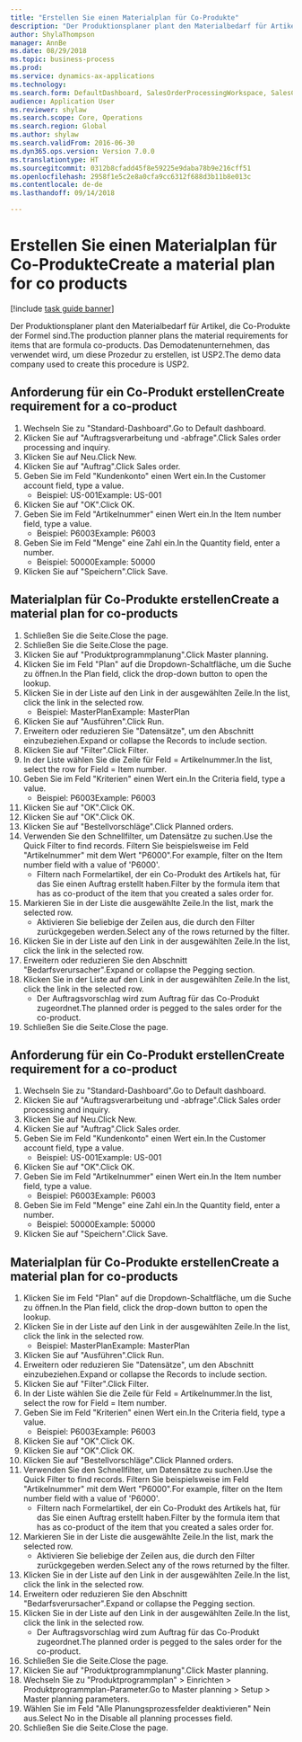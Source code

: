 ```yaml
--- 
title: "Erstellen Sie einen Materialplan für Co-Produkte"
description: "Der Produktionsplaner plant den Materialbedarf für Artikel, die Co-Produkte der Formel sind."
author: ShylaThompson
manager: AnnBe
ms.date: 08/29/2018
ms.topic: business-process
ms.prod: 
ms.service: dynamics-ax-applications
ms.technology: 
ms.search.form: DefaultDashboard, SalesOrderProcessingWorkspace, SalesCreateOrder, SalesTable, ReqCreatePlanWorkspace, ReqTransPlanCard, SysQueryForm, ReqTransPo
audience: Application User
ms.reviewer: shylaw
ms.search.scope: Core, Operations
ms.search.region: Global
ms.author: shylaw
ms.search.validFrom: 2016-06-30
ms.dyn365.ops.version: Version 7.0.0
ms.translationtype: HT
ms.sourcegitcommit: 0312b8cfadd45f8e59225e9daba78b9e216cff51
ms.openlocfilehash: 2958f1e5c2e8a0cfa9cc6312f688d3b11b8e013c
ms.contentlocale: de-de
ms.lasthandoff: 09/14/2018

---
```

# <a name="create-a-material-plan-for-co-products"></a><span data-ttu-id="1f995-103">Erstellen Sie einen Materialplan für Co-Produkte</span><span class="sxs-lookup"><span data-stu-id="1f995-103">Create a material plan for co products</span></span>

[!include [task guide banner](../../includes/task-guide-banner.md)]

<span data-ttu-id="1f995-104">Der Produktionsplaner plant den Materialbedarf für Artikel, die Co-Produkte der Formel sind.</span><span class="sxs-lookup"><span data-stu-id="1f995-104">The production planner plans the material requirements for items that are formula co-products.</span></span> <span data-ttu-id="1f995-105">Das Demodatenunternehmen, das verwendet wird, um diese Prozedur zu erstellen, ist USP2.</span><span class="sxs-lookup"><span data-stu-id="1f995-105">The demo data company used to create this procedure is USP2.</span></span>


## <a name="create-requirement-for-a-co-product"></a><span data-ttu-id="1f995-106">Anforderung für ein Co-Produkt erstellen</span><span class="sxs-lookup"><span data-stu-id="1f995-106">Create requirement for a co-product</span></span>
1. <span data-ttu-id="1f995-107">Wechseln Sie zu "Standard-Dashboard".</span><span class="sxs-lookup"><span data-stu-id="1f995-107">Go to Default dashboard.</span></span>
2. <span data-ttu-id="1f995-108">Klicken Sie auf "Auftragsverarbeitung und -abfrage".</span><span class="sxs-lookup"><span data-stu-id="1f995-108">Click Sales order processing and inquiry.</span></span>
3. <span data-ttu-id="1f995-109">Klicken Sie auf Neu.</span><span class="sxs-lookup"><span data-stu-id="1f995-109">Click New.</span></span>
4. <span data-ttu-id="1f995-110">Klicken Sie auf "Auftrag".</span><span class="sxs-lookup"><span data-stu-id="1f995-110">Click Sales order.</span></span>
5. <span data-ttu-id="1f995-111">Geben Sie im Feld "Kundenkonto" einen Wert ein.</span><span class="sxs-lookup"><span data-stu-id="1f995-111">In the Customer account field, type a value.</span></span>
    * <span data-ttu-id="1f995-112">Beispiel: US-001</span><span class="sxs-lookup"><span data-stu-id="1f995-112">Example: US-001</span></span>  
6. <span data-ttu-id="1f995-113">Klicken Sie auf "OK".</span><span class="sxs-lookup"><span data-stu-id="1f995-113">Click OK.</span></span>
7. <span data-ttu-id="1f995-114">Geben Sie im Feld "Artikelnummer" einen Wert ein.</span><span class="sxs-lookup"><span data-stu-id="1f995-114">In the Item number field, type a value.</span></span>
    * <span data-ttu-id="1f995-115">Beispiel: P6003</span><span class="sxs-lookup"><span data-stu-id="1f995-115">Example: P6003</span></span>  
8. <span data-ttu-id="1f995-116">Geben Sie im Feld "Menge" eine Zahl ein.</span><span class="sxs-lookup"><span data-stu-id="1f995-116">In the Quantity field, enter a number.</span></span>
    * <span data-ttu-id="1f995-117">Beispiel: 50000</span><span class="sxs-lookup"><span data-stu-id="1f995-117">Example: 50000</span></span>  
9. <span data-ttu-id="1f995-118">Klicken Sie auf "Speichern".</span><span class="sxs-lookup"><span data-stu-id="1f995-118">Click Save.</span></span>

## <a name="create-a-material-plan-for-co-products"></a><span data-ttu-id="1f995-119">Materialplan für Co-Produkte erstellen</span><span class="sxs-lookup"><span data-stu-id="1f995-119">Create a material plan for co-products</span></span>
1. <span data-ttu-id="1f995-120">Schließen Sie die Seite.</span><span class="sxs-lookup"><span data-stu-id="1f995-120">Close the page.</span></span>
2. <span data-ttu-id="1f995-121">Schließen Sie die Seite.</span><span class="sxs-lookup"><span data-stu-id="1f995-121">Close the page.</span></span>
3. <span data-ttu-id="1f995-122">Klicken Sie auf "Produktprogrammplanung".</span><span class="sxs-lookup"><span data-stu-id="1f995-122">Click Master planning.</span></span>
4. <span data-ttu-id="1f995-123">Klicken Sie im Feld "Plan" auf die Dropdown-Schaltfläche, um die Suche zu öffnen.</span><span class="sxs-lookup"><span data-stu-id="1f995-123">In the Plan field, click the drop-down button to open the lookup.</span></span>
5. <span data-ttu-id="1f995-124">Klicken Sie in der Liste auf den Link in der ausgewählten Zeile.</span><span class="sxs-lookup"><span data-stu-id="1f995-124">In the list, click the link in the selected row.</span></span>
    * <span data-ttu-id="1f995-125">Beispiel: MasterPlan</span><span class="sxs-lookup"><span data-stu-id="1f995-125">Example: MasterPlan</span></span>  
6. <span data-ttu-id="1f995-126">Klicken Sie auf "Ausführen".</span><span class="sxs-lookup"><span data-stu-id="1f995-126">Click Run.</span></span>
7. <span data-ttu-id="1f995-127">Erweitern oder reduzieren Sie "Datensätze", um den Abschnitt einzubeziehen.</span><span class="sxs-lookup"><span data-stu-id="1f995-127">Expand or collapse the Records to include section.</span></span>
8. <span data-ttu-id="1f995-128">Klicken Sie auf "Filter".</span><span class="sxs-lookup"><span data-stu-id="1f995-128">Click Filter.</span></span>
9. <span data-ttu-id="1f995-129">In der Liste wählen Sie die Zeile für Feld = Artikelnummer.</span><span class="sxs-lookup"><span data-stu-id="1f995-129">In the list, select the row for Field = Item number.</span></span>
10. <span data-ttu-id="1f995-130">Geben Sie im Feld "Kriterien" einen Wert ein.</span><span class="sxs-lookup"><span data-stu-id="1f995-130">In the Criteria field, type a value.</span></span>
    * <span data-ttu-id="1f995-131">Beispiel: P6003</span><span class="sxs-lookup"><span data-stu-id="1f995-131">Example: P6003</span></span>  
11. <span data-ttu-id="1f995-132">Klicken Sie auf "OK".</span><span class="sxs-lookup"><span data-stu-id="1f995-132">Click OK.</span></span>
12. <span data-ttu-id="1f995-133">Klicken Sie auf "OK".</span><span class="sxs-lookup"><span data-stu-id="1f995-133">Click OK.</span></span>
13. <span data-ttu-id="1f995-134">Klicken Sie auf "Bestellvorschläge".</span><span class="sxs-lookup"><span data-stu-id="1f995-134">Click Planned orders.</span></span>
14. <span data-ttu-id="1f995-135">Verwenden Sie den Schnellfilter, um Datensätze zu suchen.</span><span class="sxs-lookup"><span data-stu-id="1f995-135">Use the Quick Filter to find records.</span></span> <span data-ttu-id="1f995-136">Filtern Sie beispielsweise im Feld "Artikelnummer" mit dem Wert "P6000".</span><span class="sxs-lookup"><span data-stu-id="1f995-136">For example, filter on the Item number field with a value of 'P6000'.</span></span>
    * <span data-ttu-id="1f995-137">Filtern nach Formelartikel, der ein Co-Produkt des Artikels hat, für das Sie einen Auftrag erstellt haben.</span><span class="sxs-lookup"><span data-stu-id="1f995-137">Filter by the formula item that has as co-product of the item that you created a sales order for.</span></span>  
15. <span data-ttu-id="1f995-138">Markieren Sie in der Liste die ausgewählte Zeile.</span><span class="sxs-lookup"><span data-stu-id="1f995-138">In the list, mark the selected row.</span></span>
    * <span data-ttu-id="1f995-139">Aktivieren Sie beliebige der Zeilen aus, die durch den Filter zurückgegeben werden.</span><span class="sxs-lookup"><span data-stu-id="1f995-139">Select any of the rows returned by the filter.</span></span>  
16. <span data-ttu-id="1f995-140">Klicken Sie in der Liste auf den Link in der ausgewählten Zeile.</span><span class="sxs-lookup"><span data-stu-id="1f995-140">In the list, click the link in the selected row.</span></span>
17. <span data-ttu-id="1f995-141">Erweitern oder reduzieren Sie den Abschnitt "Bedarfsverursacher".</span><span class="sxs-lookup"><span data-stu-id="1f995-141">Expand or collapse the Pegging section.</span></span>
18. <span data-ttu-id="1f995-142">Klicken Sie in der Liste auf den Link in der ausgewählten Zeile.</span><span class="sxs-lookup"><span data-stu-id="1f995-142">In the list, click the link in the selected row.</span></span>
    * <span data-ttu-id="1f995-143">Der Auftragsvorschlag wird zum Auftrag für das Co-Produkt zugeordnet.</span><span class="sxs-lookup"><span data-stu-id="1f995-143">The planned order is pegged to the sales order for the co-product.</span></span>  
19. <span data-ttu-id="1f995-144">Schließen Sie die Seite.</span><span class="sxs-lookup"><span data-stu-id="1f995-144">Close the page.</span></span>

## <a name="create-requirement-for-a-co-product"></a><span data-ttu-id="1f995-145">Anforderung für ein Co-Produkt erstellen</span><span class="sxs-lookup"><span data-stu-id="1f995-145">Create requirement for a co-product</span></span>
1. <span data-ttu-id="1f995-146">Wechseln Sie zu "Standard-Dashboard".</span><span class="sxs-lookup"><span data-stu-id="1f995-146">Go to Default dashboard.</span></span>
2. <span data-ttu-id="1f995-147">Klicken Sie auf "Auftragsverarbeitung und -abfrage".</span><span class="sxs-lookup"><span data-stu-id="1f995-147">Click Sales order processing and inquiry.</span></span>
3. <span data-ttu-id="1f995-148">Klicken Sie auf Neu.</span><span class="sxs-lookup"><span data-stu-id="1f995-148">Click New.</span></span>
4. <span data-ttu-id="1f995-149">Klicken Sie auf "Auftrag".</span><span class="sxs-lookup"><span data-stu-id="1f995-149">Click Sales order.</span></span>
5. <span data-ttu-id="1f995-150">Geben Sie im Feld "Kundenkonto" einen Wert ein.</span><span class="sxs-lookup"><span data-stu-id="1f995-150">In the Customer account field, type a value.</span></span>
    * <span data-ttu-id="1f995-151">Beispiel: US-001</span><span class="sxs-lookup"><span data-stu-id="1f995-151">Example: US-001</span></span>  
6. <span data-ttu-id="1f995-152">Klicken Sie auf "OK".</span><span class="sxs-lookup"><span data-stu-id="1f995-152">Click OK.</span></span>
7. <span data-ttu-id="1f995-153">Geben Sie im Feld "Artikelnummer" einen Wert ein.</span><span class="sxs-lookup"><span data-stu-id="1f995-153">In the Item number field, type a value.</span></span>
    * <span data-ttu-id="1f995-154">Beispiel: P6003</span><span class="sxs-lookup"><span data-stu-id="1f995-154">Example: P6003</span></span>  
8. <span data-ttu-id="1f995-155">Geben Sie im Feld "Menge" eine Zahl ein.</span><span class="sxs-lookup"><span data-stu-id="1f995-155">In the Quantity field, enter a number.</span></span>
    * <span data-ttu-id="1f995-156">Beispiel: 50000</span><span class="sxs-lookup"><span data-stu-id="1f995-156">Example: 50000</span></span>  
9. <span data-ttu-id="1f995-157">Klicken Sie auf "Speichern".</span><span class="sxs-lookup"><span data-stu-id="1f995-157">Click Save.</span></span>

## <a name="create-a-material-plan-for-co-products"></a><span data-ttu-id="1f995-158">Materialplan für Co-Produkte erstellen</span><span class="sxs-lookup"><span data-stu-id="1f995-158">Create a material plan for co-products</span></span>
1. <span data-ttu-id="1f995-159">Klicken Sie im Feld "Plan" auf die Dropdown-Schaltfläche, um die Suche zu öffnen.</span><span class="sxs-lookup"><span data-stu-id="1f995-159">In the Plan field, click the drop-down button to open the lookup.</span></span>
2. <span data-ttu-id="1f995-160">Klicken Sie in der Liste auf den Link in der ausgewählten Zeile.</span><span class="sxs-lookup"><span data-stu-id="1f995-160">In the list, click the link in the selected row.</span></span>
    * <span data-ttu-id="1f995-161">Beispiel: MasterPlan</span><span class="sxs-lookup"><span data-stu-id="1f995-161">Example: MasterPlan</span></span>  
3. <span data-ttu-id="1f995-162">Klicken Sie auf "Ausführen".</span><span class="sxs-lookup"><span data-stu-id="1f995-162">Click Run.</span></span>
4. <span data-ttu-id="1f995-163">Erweitern oder reduzieren Sie "Datensätze", um den Abschnitt einzubeziehen.</span><span class="sxs-lookup"><span data-stu-id="1f995-163">Expand or collapse the Records to include section.</span></span>
5. <span data-ttu-id="1f995-164">Klicken Sie auf "Filter".</span><span class="sxs-lookup"><span data-stu-id="1f995-164">Click Filter.</span></span>
6. <span data-ttu-id="1f995-165">In der Liste wählen Sie die Zeile für Feld = Artikelnummer.</span><span class="sxs-lookup"><span data-stu-id="1f995-165">In the list, select the row for Field = Item number.</span></span>
7. <span data-ttu-id="1f995-166">Geben Sie im Feld "Kriterien" einen Wert ein.</span><span class="sxs-lookup"><span data-stu-id="1f995-166">In the Criteria field, type a value.</span></span>
    * <span data-ttu-id="1f995-167">Beispiel: P6003</span><span class="sxs-lookup"><span data-stu-id="1f995-167">Example: P6003</span></span>  
8. <span data-ttu-id="1f995-168">Klicken Sie auf "OK".</span><span class="sxs-lookup"><span data-stu-id="1f995-168">Click OK.</span></span>
9. <span data-ttu-id="1f995-169">Klicken Sie auf "OK".</span><span class="sxs-lookup"><span data-stu-id="1f995-169">Click OK.</span></span>
10. <span data-ttu-id="1f995-170">Klicken Sie auf "Bestellvorschläge".</span><span class="sxs-lookup"><span data-stu-id="1f995-170">Click Planned orders.</span></span>
11. <span data-ttu-id="1f995-171">Verwenden Sie den Schnellfilter, um Datensätze zu suchen.</span><span class="sxs-lookup"><span data-stu-id="1f995-171">Use the Quick Filter to find records.</span></span> <span data-ttu-id="1f995-172">Filtern Sie beispielsweise im Feld "Artikelnummer" mit dem Wert "P6000".</span><span class="sxs-lookup"><span data-stu-id="1f995-172">For example, filter on the Item number field with a value of 'P6000'.</span></span>
    * <span data-ttu-id="1f995-173">Filtern nach Formelartikel, der ein Co-Produkt des Artikels hat, für das Sie einen Auftrag erstellt haben.</span><span class="sxs-lookup"><span data-stu-id="1f995-173">Filter by the formula item that has as co-product of the item that you created a sales order for.</span></span>  
12. <span data-ttu-id="1f995-174">Markieren Sie in der Liste die ausgewählte Zeile.</span><span class="sxs-lookup"><span data-stu-id="1f995-174">In the list, mark the selected row.</span></span>
    * <span data-ttu-id="1f995-175">Aktivieren Sie beliebige der Zeilen aus, die durch den Filter zurückgegeben werden.</span><span class="sxs-lookup"><span data-stu-id="1f995-175">Select any of the rows returned by the filter.</span></span>  
13. <span data-ttu-id="1f995-176">Klicken Sie in der Liste auf den Link in der ausgewählten Zeile.</span><span class="sxs-lookup"><span data-stu-id="1f995-176">In the list, click the link in the selected row.</span></span>
14. <span data-ttu-id="1f995-177">Erweitern oder reduzieren Sie den Abschnitt "Bedarfsverursacher".</span><span class="sxs-lookup"><span data-stu-id="1f995-177">Expand or collapse the Pegging section.</span></span>
15. <span data-ttu-id="1f995-178">Klicken Sie in der Liste auf den Link in der ausgewählten Zeile.</span><span class="sxs-lookup"><span data-stu-id="1f995-178">In the list, click the link in the selected row.</span></span>
    * <span data-ttu-id="1f995-179">Der Auftragsvorschlag wird zum Auftrag für das Co-Produkt zugeordnet.</span><span class="sxs-lookup"><span data-stu-id="1f995-179">The planned order is pegged to the sales order for the co-product.</span></span>  
16. <span data-ttu-id="1f995-180">Schließen Sie die Seite.</span><span class="sxs-lookup"><span data-stu-id="1f995-180">Close the page.</span></span>
17. <span data-ttu-id="1f995-181">Klicken Sie auf "Produktprogrammplanung".</span><span class="sxs-lookup"><span data-stu-id="1f995-181">Click Master planning.</span></span>
18. <span data-ttu-id="1f995-182">Wechseln Sie zu "Produktprogrammplan" > Einrichten > Produktprogrammplan-Parameter.</span><span class="sxs-lookup"><span data-stu-id="1f995-182">Go to Master planning > Setup > Master planning parameters.</span></span>
19. <span data-ttu-id="1f995-183">Wählen Sie im Feld "Alle Planungsprozessfelder deaktivieren" Nein aus.</span><span class="sxs-lookup"><span data-stu-id="1f995-183">Select No in the Disable all planning processes field.</span></span>
20. <span data-ttu-id="1f995-184">Schließen Sie die Seite.</span><span class="sxs-lookup"><span data-stu-id="1f995-184">Close the page.</span></span>


